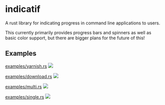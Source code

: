 # indicatif

A rust library for indicating progress in command line applications to users.

This currently primarily provides progress bars and spinners as well as basic
color support, but there are bigger plans for the future of this!

## Examples

[examples/yarnish.rs](examples/yarnish.rs)
<img src="https://github.com/mitsuhiko/indicatif/blob/master/screenshots/yarn.gif?raw=true">

[examples/download.rs](examples/download.rs)
<img src="https://github.com/mitsuhiko/indicatif/blob/master/screenshots/download.gif?raw=true">

[examples/multi.rs](examples/multi.rs)
<img src="https://github.com/mitsuhiko/indicatif/blob/master/screenshots/multi-progress.gif?raw=true">

[examples/single.rs](examples/single.rs)
<img src="https://github.com/mitsuhiko/indicatif/blob/master/screenshots/single.gif?raw=true">
